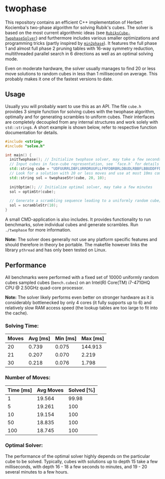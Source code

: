# twophase

This repository contains an efficient C++ implementation of Herbert Kociemba's two-phase algorithm for solving Rubik's cubes. 
The solver is based on the most current algorithmic ideas (see [`RubiksCube-TwophaseSolver`](https://github.com/hkociemba/RubiksCube-TwophaseSolver)) and furthermore includes various smaller optimizations and programming tricks (partly inspired by [`min2phase`](https://github.com/cs0x7f/min2phase)).
It features the full phase 1 and almost full phase 2 pruning tables with 16-way symmetry reduction, multithreaded parallel search in 6 directions as well as an optimal solving mode.

Even on moderate hardware, the solver usually manages to find 20 or less move solutions to random cubes in less than 1 millisecond on average.
This probably makes it one of the fastest versions to date.

## Usage

Usually you will probably want to use this as an API. 
The file `cube.h` provides 3 simple function for solving cubes with the twophase algorithm, optimally and for generating scrambles to uniform cubes.
Their interfaces are completely decoupled from any internal structures and work solely with `std::string`s.
A short example is shown below, refer to respective function documentation for details.

```C++
#include <string>
#include "solve.h"

int main() {
  initTwophase(); // Initialize twophase solver, may take a few seconds
  // Input cubes in face-cube representation, see `face.h` for details
  std::string cube = "UDFUURRLDBFLURRDRUUFLLFRFDBRBRLDBUDLRBBFLBBUDDFFDBUFLL";
  // Look for a solution with 20 or less moves and use at most 10ms computation time
  std::string sol = twophaseStr(cube, 20, 10);
  
  initOptim(); // Initialize optimal solver, may take a few minutes
  sol = optimStr(cube);
  
  // Generate a scrambling sequence leading to a uniformly random cube; take at most 10ms
  sol = scrambleStr(10);
}
```

A small CMD-application is also includes. It provides functionality to run benchmarks, solve individual cubes and generate scrambles.
Run `./twophase` for more information.

**Note:** The solver does generally not use any platform specific features and should therefore in theory be portable. 
The makefile however links the library `pthread` and has only been tested on Linux.

## Performance

All benchmarks were performed with a fixed set of 10000 uniformly random cubes sampled cubes (`bench.cubes`) on an Intel(R) Core(TM) i7-4710HQ CPU @ 2.50GHz quad-core processor.

**Note:** The solver likely performs even better on stronger hardware as it is considerably bottlenecked by only 4 cores (it fully supports up to 6) and relatively slow RAM access speed (the lookup tables are too large to fit into the cache).

### Solving Time:

| Moves | Avg [ms] | Min [ms] | Max [ms] |
| ----- | -------- | -------- | -------- |
| 20    | 0.739    | 0.075    | 144.913  |
| 21    | 0.207    | 0.070    | 2.219    |
| 30    | 0.218    | 0.076    | 1.798    |

### Number of Moves:

| Time [ms] | Avg Moves | Solved [%] |
| --------- | --------- | ---------- |
| 1         | 19.564    | 99.98      |
| 5         | 19.261    | 100        |
| 10        | 19.154    | 100        |
| 50        | 18.835    | 100        |
| 100       | 18.745    | 100        |

### Optimal Solver:

The performance of the optimal solver highly depends on the particular cube to be solved. Typically, cubes with solutions up to depth 15 take a few milliseconds, with depth 16 - 18 a few seconds to minutes, and 19 - 20 several minutes to a few hours.
